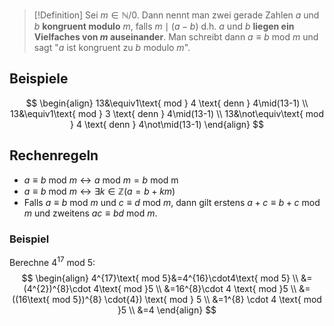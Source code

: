 >[!Definition]
>Sei $m\in\mathbb{N}/{0}$. Dann nennt man zwei gerade Zahlen $a$ und $b$ **kongruent modulo** $m$, falls $m\mid(a-b)$ d.h. $a$ und $b$ **liegen ein Vielfaches von $m$ auseinander**. Man schreibt dann $a\equiv b \text{ mod } m$ und sagt "$a$ ist kongruent zu $b$ modulo $m$".

## Beispiele
$$
\begin{align}
13&\equiv1\text{ mod } 4 \text{ denn } 4\mid(13-1) \\
13&\equiv1\text{ mod } 3 \text{ denn } 4\mid(13-1)  \\
13&\not\equiv\text{ mod } 4 \text{ denn } 4\not\mid(13-1)
\end{align}
$$


## Rechenregeln
- $a\equiv b\text{ mod }m \leftrightarrow a\text{ mod } m = b \text{ mod m}$
- $a\equiv b\text{ mod } m \leftrightarrow \exists k\in\mathbb{Z}(a=b+km)$
- Falls $a\equiv b\text{ mod }m$ und $c\equiv d\text{ mod }m$, dann gilt erstens $a+c\equiv b+c\text{ mod } m$ und zweitens $ac\equiv bd\text{ mod }m$.

### Beispiel
Berechne $4^{17}\text{ mod }5$:
$$
\begin{align}
4^{17}\text{ mod 5}&=4^{16}\cdot4\text{ mod 5} \\
&=(4^{2})^{8}\cdot 4\text{ mod }5 \\
&=16^{8}\cdot 4 \text{ mod }5 \\
&=((16\text{ mod 5})^{8} \cdot{4}) \text{ mod } 5 \\
&=1^{8} \cdot 4 \text{ mod }5 \\
&=4
\end{align}
$$




